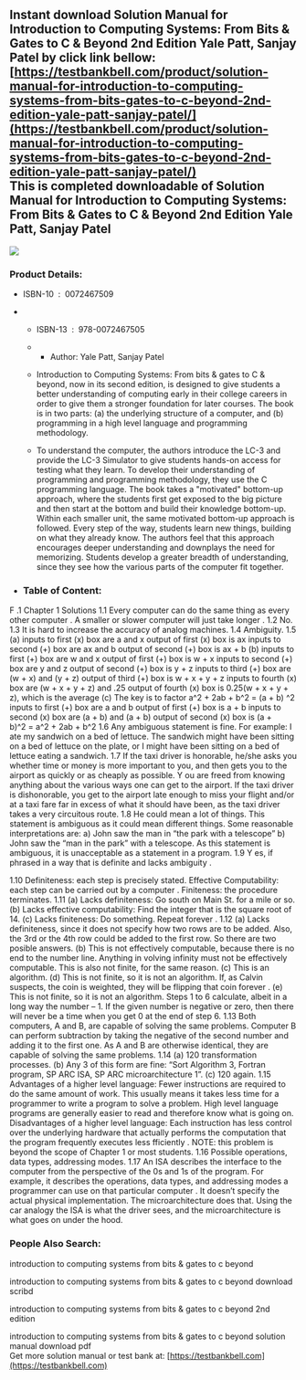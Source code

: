 Instant download **Solution Manual for Introduction to Computing Systems: From Bits & Gates to C & Beyond 2nd Edition Yale Patt, Sanjay Patel** by click link bellow:  
[https://testbankbell.com/product/solution-manual-for-introduction-to-computing-systems-from-bits-gates-to-c-beyond-2nd-edition-yale-patt-sanjay-patel/](https://testbankbell.com/product/solution-manual-for-introduction-to-computing-systems-from-bits-gates-to-c-beyond-2nd-edition-yale-patt-sanjay-patel/)  
This is completed downloadable of Solution Manual for Introduction to Computing Systems: From Bits & Gates to C & Beyond 2nd Edition Yale Patt, Sanjay Patel
------------------------------------------------------------------------------------------------------------------------------------------------------------


![](https://testbankbell.com/wp-content/uploads/2023/05/0072467509.jpeg)
### Product Details:


* ISBN-10 ‏ : ‎ 0072467509
* * ISBN-13 ‏ : ‎ 978-0072467505
  * * Author: Yale Patt, Sanjay Patel
   
  * Introduction to Computing Systems: From bits & gates to C & beyond, now in its second edition, is designed to give students a better understanding of computing early in their college careers in order to give them a stronger foundation for later courses. The book is in two parts: (a) the underlying structure of a computer, and (b) programming in a high level language and programming methodology.
 
  * To understand the computer, the authors introduce the LC-3 and provide the LC-3 Simulator to give students hands-on access for testing what they learn. To develop their understanding of programming and programming methodology, they use the C programming language. The book takes a "motivated" bottom-up approach, where the students first get exposed to the big picture and then start at the bottom and build their knowledge bottom-up. Within each smaller unit, the same motivated bottom-up approach is followed. Every step of the way, students learn new things, building on what they already know. The authors feel that this approach encourages deeper understanding and downplays the need for memorizing. Students develop a greater breadth of understanding, since they see how the various parts of the computer fit together.
 
* ### Table of Content:

F .1 Chapter 1 Solutions
1.1 Every computer can do the same thing as every other computer . A smaller or slower computer
will just take longer .
1.2 No.
1.3 It is hard to increase the accuracy of analog machines.
1.4 Ambiguity.
1.5 (a) inputs to first (x) box are a and x
output of first (x) box is ax
inputs to second (+) box are ax and b
output of second (+) box is ax + b
(b) inputs to first (+) box are w and x
output of first (+) box is w + x
inputs to second (+) box are y and z
output of second (+) box is y + z
inputs to third (+) box are (w + x) and (y + z)
output of third (+) box is w + x + y + z
inputs to fourth (x) box are (w + x + y + z) and .25
output of fourth (x) box is 0.25(w + x + y + z), which is the average
(c) The key is to factor a^2 + 2ab + b^2 = (a + b) ^2
inputs to first (+) box are a and b
output of first (+) box is a + b
inputs to second (x) box are (a + b) and (a + b)
output of second (x) box is (a + b)^2 = a^2 + 2ab + b^2
1.6 Any ambiguous statement is fine. For example: I ate my sandwich on a bed of lettuce. The
sandwich might have been sitting on a bed of lettuce on the plate, or I might have been sitting
on a bed of lettuce eating a sandwich.
1.7 If the taxi driver is honorable, he/she asks you whether time or money is more important to
you, and then gets you to the airport as quickly or as cheaply as possible. Y ou are freed
from knowing anything about the various ways one can get to the airport. If the taxi driver is
dishonorable, you get to the airport late enough to miss your flight and/or at a taxi fare far in
excess of what it should have been, as the taxi driver takes a very circuitous route.
1.8 He could mean a lot of things. This statement is ambiguous as it could mean different things.
Some reasonable interpretations are: a) John saw the man in “the park with a telescope” b)
John saw the “man in the park” with a telescope.
As this statement is ambiguous, it is unacceptable as a statement in a program.
1.9 Y es, if phrased in a way that is definite and lacks ambiguity .

1.10 Definiteness: each step is precisely stated.
Effective Computability: each step can be carried out by a computer .
Finiteness: the procedure terminates.
1.11 (a) Lacks definiteness: Go south on Main St. for a mile or so.
(b) Lacks effective computability: Find the integer that is the square root of 14.
(c) Lacks finiteness: Do something. Repeat forever .
1.12 (a) Lacks definiteness, since it does not specify how two rows are to be added. Also, the
3rd or the 4th row could be added to the first row. So there are two posible answers.
(b) This is not effectively computable, because there is no end to the number line. Anything
in volving infinity must not be effectively computable. This is also not finite, for the
same reason.
(c) This is an algorithm.
(d) This is not finite, so it is not an algorithm. If, as Calvin suspects, the coin is weighted,
they will be flipping that coin forever .
(e) This is not finite, so it is not an algorithm. Steps 1 to 6 calculate, albeit in a long way
the number – 1. If the given number is negative or zero, then there will never be a time
when you get 0 at the end of step 6.
1.13 Both computers, A and B, are capable of solving the same problems. Computer B can perform
subtraction by taking the negative of the second number and adding it to the first one. As A
and B are otherwise identical, they are capable of solving the same problems.
1.14 (a) 120 transformation processes.
(b) Any 3 of this form are fine: “Sort Algorithm 3, Fortran program, SP ARC ISA, SP ARC
microarchitecture 1”.
(c) 120 again.
1.15 Advantages of a higher level language: Fewer instructions are required to do the same amount
of work. This usually means it takes less time for a programmer to write a program to solve a
problem. High level language programs are generally easier to read and therefore know what
is going on. Disadvantages of a higher level language: Each instruction has less control over
the underlying hardware that actually performs the computation that the program frequently
executes less fficiently .
NOTE: this problem is beyond the scope of Chapter 1 or most students.
1.16 Possible operations, data types, addressing modes.
1.17 An ISA describes the interface to the computer from the perspective of the 0s and 1s of
the program. For example, it describes the operations, data types, and addressing modes
a programmer can use on that particular computer . It doesn’t specify the actual physical
implementation. The microarchitecture does that. Using the car analogy the ISA is what the
driver sees, and the microarchitecture is what goes on under the hood.


 ### People Also Search:


 introduction to computing systems from bits & gates to c beyond

 introduction to computing systems from bits & gates to c beyond download scribd

 introduction to computing systems from bits & gates to c beyond 2nd edition

 introduction to computing systems from bits & gates to c beyond solution manual download pdf  
  Get more solution manual or test bank at: [https://testbankbell.com](https://testbankbell.com)
